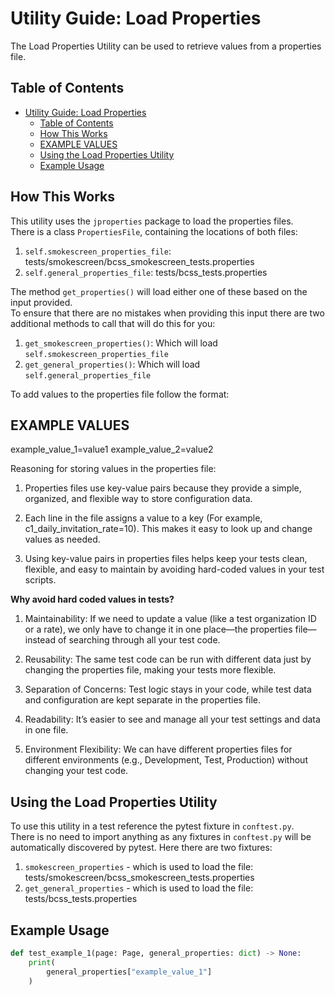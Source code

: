 # Utility Guide: Load Properties

The Load Properties Utility can be used to retrieve values from a properties file.

## Table of Contents

- [Utility Guide: Load Properties](#utility-guide-load-properties)
  - [Table of Contents](#table-of-contents)
  - [How This Works](#how-this-works)
  - [EXAMPLE VALUES](#example-values)
  - [Using the Load Properties Utility](#using-the-load-properties-utility)
  - [Example Usage](#example-usage)

## How This Works

This utility uses the `jproperties` package to load the properties files.<br>
There is a class `PropertiesFile`, containing the locations of both files:

1. `self.smokescreen_properties_file`: tests/smokescreen/bcss_smokescreen_tests.properties
2. `self.general_properties_file`: tests/bcss_tests.properties

The method `get_properties()` will load either one of these based on the input provided.<br>
To ensure that there are no mistakes when providing this input there are two additional methods to call that will do this for you:

1. `get_smokescreen_properties()`: Which will load `self.smokescreen_properties_file`
2. `get_general_properties()`: Which will load `self.general_properties_file`

To add values to the properties file follow the format:

## EXAMPLE VALUES
example_value_1=value1
example_value_2=value2

Reasoning for storing values in the properties file:

1. Properties files use key-value pairs because they provide a simple, organized, and flexible way to store configuration data.

2. Each line in the file assigns a value to a key (For example, c1_daily_invitation_rate=10). This makes it easy to look up and change values as needed.

3. Using key-value pairs in properties files helps keep your tests clean, flexible, and easy to maintain by avoiding hard-coded values in your test scripts.

**Why avoid hard coded values in tests?**

1. Maintainability: If we need to update a value (like a test organization ID or a rate), we only have to change it in one place—the properties file—instead of searching through all your test code.

2. Reusability: The same test code can be run with different data just by changing the properties file, making your tests more flexible.

3. Separation of Concerns: Test logic stays in your code, while test data and configuration are kept separate in the properties file.

4. Readability: It’s easier to see and manage all your test settings and data in one file.

5. Environment Flexibility: We can have different properties files for different environments (e.g., Development, Test, Production) without changing your test code.

## Using the Load Properties Utility

To use this utility in a test reference the pytest fixture in `conftest.py`.<br>
There is no need to import anything as any fixtures in `conftest.py` will be automatically discovered by pytest.
Here there are two fixtures:

1. `smokescreen_properties` - which is used to load the file: tests/smokescreen/bcss_smokescreen_tests.properties
2. `get_general_properties` - which is used to load the file: tests/bcss_tests.properties

## Example Usage

```python
def test_example_1(page: Page, general_properties: dict) -> None:
    print(
        general_properties["example_value_1"]
    )
```
